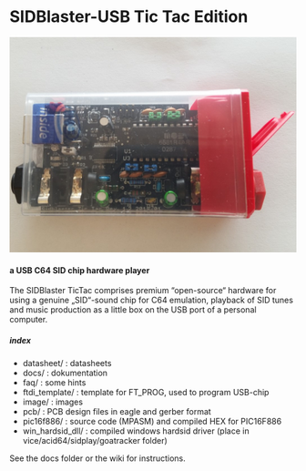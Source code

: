 # SIDBlaster-USB Tic Tac Edition
![](./images/sidblaster.jpg)
#### a USB C64 SID chip hardware player
The SIDBlaster TicTac comprises premium “open-source“ hardware for using a genuine „SID“-sound chip for C64 emulation, playback of SID tunes and music production as a little box on the USB port of a personal computer.
##### index
* datasheet/       : datasheets
* docs/            : dokumentation
* faq/             : some hints
* ftdi_template/   : template for FT_PROG, used to program USB-chip
* image/           : images
* pcb/             : PCB design files in eagle and gerber format
* pic16f886/	   : source code (MPASM) and compiled HEX for PIC16F886
* win_hardsid_dll/ : compiled windows hardsid driver (place in vice/acid64/sidplay/goatracker folder)

See the docs folder or the wiki for instructions.


